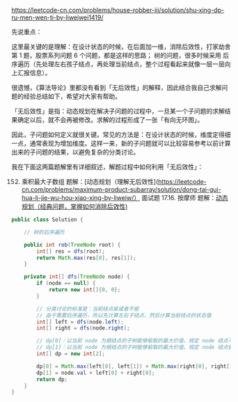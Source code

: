 
https://leetcode-cn.com/problems/house-robber-iii/solution/shu-xing-dp-ru-men-wen-ti-by-liweiwei1419/

先说重点：

这里最关键的是理解：在设计状态的时候，在后面加一维，消除后效性，打家劫舍第 1 题，股票系列问题 6 个问题，都是这样的思路；
树的问题，很多时候采用 后序遍历（先处理左右孩子结点，再处理当前结点，整个过程看起来就像一层一层向上汇报信息）。


很遗憾，《算法导论》里都没有看到「无后效性」的解释，因此结合我自己求解问题的经验总结如下，希望对大家有帮助。

「无后效性」是指：动态规划在解决子问题的过程中，一旦某一个子问题的求解结果确定以后，就不会再被修改。求解的过程形成了一张「有向无环图」。

因此，子问题如何定义就很关键。常见的方法是：在设计状态的时候，维度定得细一点，通常表现为增加维度。这样一来，新的子问题就可以比较容易参考以前计算出来的子问题的结果，以避免复杂的分类讨论。

我在下面这两篇题解里有详细叙述，解题过程中如何利用「无后效性」：

152. 乘积最大子数组 题解：[动态规划（理解无后效性](https://leetcode-cn.com/problems/maximum-product-subarray/solution/dong-tai-gui-hua-li-jie-wu-hou-xiao-xing-by-liweiw/）
面试题 17.16. 按摩师 题解：[动态规划（经典问题，掌握如何消除后效性)](https://leetcode-cn.com/problems/the-masseuse-lcci/solution/dong-tai-gui-hua-by-liweiwei1419-8/)


```java
public class Solution {

    // 树的后序遍历

    public int rob(TreeNode root) {
        int[] res = dfs(root);
        return Math.max(res[0], res[1]);
    }

    private int[] dfs(TreeNode node) {
        if (node == null) {
            return new int[]{0, 0};
        }

        // 分类讨论的标准是：当前结点偷或者不偷
        // 由于需要后序遍历，所以先计算左右子结点，然后计算当前结点的状态值
        int[] left = dfs(node.left);
        int[] right = dfs(node.right);

        // dp[0]：以当前 node 为根结点的子树能够偷取的最大价值，规定 node 结点不偷
        // dp[1]：以当前 node 为根结点的子树能够偷取的最大价值，规定 node 结点偷
        int[] dp = new int[2];

        dp[0] = Math.max(left[0], left[1]) + Math.max(right[0], right[1]);
        dp[1] = node.val + left[0] + right[0];
        return dp;
    }
}

```